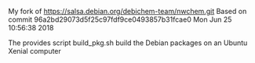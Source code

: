 My fork of  https://salsa.debian.org/debichem-team/nwchem.git
Based on commit 96a2bd29073d5f25c97fdf9ce0493857b31fcae0 Mon Jun 25 10:56:38 2018

The provides script  build_pkg.sh build the Debian packages on an Ubuntu Xenial computer
